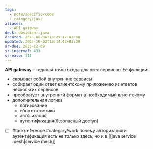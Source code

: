 ```yaml
---
tags:
  - note/specific/code
  - category/java
aliases:
  - API gateway
deck: obsidian::java
created: 2025-06-06T13:29:17+03:00
updated: 2025-10-02T18:14:42+03:00
sr-due: 2026-12-09
sr-interval: 433
sr-ease: 310
---
```


**API gateway**
—
единая точка входа для всех сервисов. Её функции:
- скрывает собой внутренние сервисы
- собирает один ответ клиентскому приложению из ответов нескольких сервисов
- преобразует внутренний формат в необходимый клиентскому
- дополнительная логика
	- логирование
	- сбор статистики
	- авторизация
	- аутентификация(безопасный доступ)

- [ ] #task/reference #category/work почему авторизация и аутентификация есть не только здесь, но и в [[java service mesh|service mesh]]
